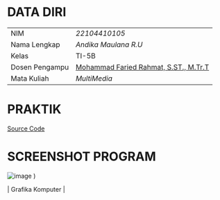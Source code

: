 # DATA DIRI

|  |  |
|--|--|
| NIM | *22104410105* |
| Nama Lengkap | *Andika Maulana R.U* |
| Kelas | TI-5B |
| Dosen Pengampu | [Mohammad Faried Rahmat, S.ST., M.Tr.T](https://github.com/fariedrahmat) |
| Mata Kuliah | *MultiMedia*

# PRAKTIK
[Source Code](GrafikaKomputer_p5js_1)
# SCREENSHOT PROGRAM
![image](https://github.com/user-attachments/assets/d59230c3-5dff-4b0e-bee4-918074d876bc)
)


| Grafika Komputer |
